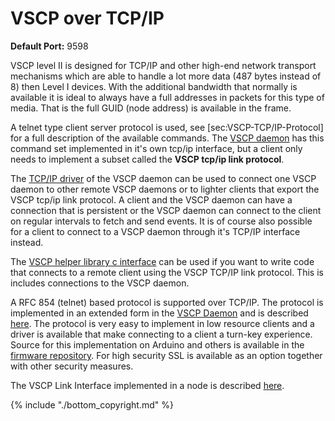# VSCP over TCP/IP

**Default Port:** 9598

VSCP level II is designed for TCP/IP and other high-end network transport mechanisms which are able to handle a lot more data (487 bytes instead of 8) then Level I devices. With the additional bandwidth that normally is available it is ideal to always have a full addresses in packets for this type of media. That is the full GUID (node address) is available in the frame.

A telnet type client server protocol is used, see [sec:VSCP-TCP/IP-Protocol] for a full description of the available commands. The [VSCP daemon](http://www.vscp.org/docs/vscpd/doku.php) has this command set implemented in it's own tcp/ip interface, but a client only needs to implement a subset called the **VSCP tcp/ip link protocol**. 

The [TCP/IP driver](http://www.vscp.org/docs/vscpd/doku.php?id=level2_driver_tcpip_link) of the VSCP daemon can be used to connect one VSCP daemon to other remote VSCP daemons or to lighter clients that export the VSCP tcp/ip link protocol. A client and the VSCP daemon can have a connection that is persistent or the VSCP daemon can connect to the client on regular intervals to fetch and send events. It is of course also possible for a client to connect to a VSCP daemon through it's TCP/IP interface instead.

The [VSCP helper library c interface](http://www.vscp.org/docs/vscphelper/doku.php?id=start) can be used if you want to write code that connects to a remote client using the VSCP TCP/IP link protocol. This is includes connections to the VSCP daemon.

A RFC 854 (telnet) based protocol is supported over TCP/IP. The protocol is implemented in an extended form in the [VSCP Daemon](http://www.vscp.org/docs/vscpd/doku.php?id=start) and is described [here](http://www.vscp.org/docs/vscpd/doku.php?id=vscp_daemon_tcp_ip_control_interface). The protocol is very easy to implement in low resource clients and a driver is available that make connecting to a client a turn-key experience. Source for this implementation on Arduino and others is available in the [firmware repository](https///github.com/grodansparadis/vscp_firmware). For high security SSL is available as an option together with other security measures.

The VSCP Link Interface implemented in a node is described [here](http://www.vscp.org/docs/vscpfirmware/doku.php?id=start_l2#vcsp_link_interface_based_nodes_tcp_ip).


{% include "./bottom_copyright.md" %}

 
